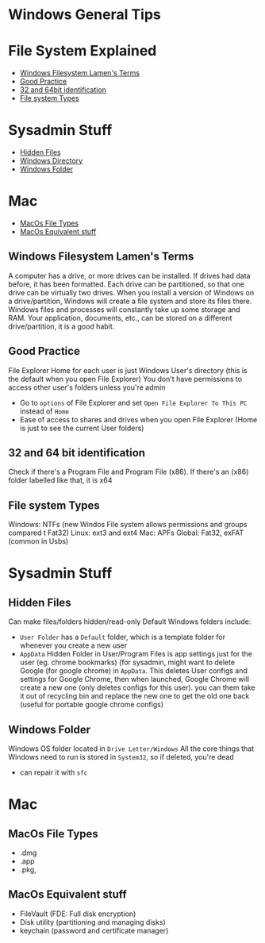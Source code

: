 # Windows General Tips

# File System Explained
- [Windows Filesystem Lamen's Terms](##windows-filesystem-lamen's-terms)
- [Good Practice](##good-practice)
- [32 and 64bit identification](##32-64bit)
- [File system Types](##file-system-types)

# Sysadmin Stuff
- [Hidden Files](##hidden-files)
- [Windows Directory](##windows-directory)
- [Windows Folder](##windows-folder)

# Mac 
- [MacOs File Types](##macos-file-types)
- [MacOs Equivalent stuff](##macos-equivalent_stuff)

## Windows Filesystem Lamen's Terms
A computer has a drive, or more drives can be installed. If drives had data before, it has been formatted. Each drive can be partitioned, so that one drive can be virtually two drives. 
When you install a version of Windows on a drive/partition, Windows will create a file system and store its files there. 
Windows files and processes will constantly take up some storage and RAM. 
Your application, documents, etc., can be stored on a different drive/partition, it is a good habit.

## Good Practice
File Explorer Home for each user is just Windows User's directory (this is the default when you open File Explorer)
You don't have permissions to access other user's folders unless you're admin
- Go to `options` of File Explorer and set `Open File Explorer To This PC` instead of `Home`
- Ease of access to shares and drives when you open File Explorer (Home is just to see the current User folders)

## 32 and 64 bit identification
Check if there's a Program File and Program File (x86). If there's an (x86) folder labelled like that, it is x64

## File system Types
Windows: NTFs (new Windos File system allows permissions and groups compared t Fat32)
Linux: ext3 and ext4
Mac: APFs
Global: Fat32, exFAT (common in Usbs)

# Sysadmin Stuff

## Hidden Files
Can make files/folders hidden/read-only
Default Windows folders include:
- `User Folder` has a `Default` folder, which is a template folder for whenever you create a new user
- `AppData` Hidden Folder in User/Program Files is app settings just for the user (eg. chrome bookmarks) (for sysadmin, might want to delete Google (for google chrome) in `AppData`. This deletes User configs and settings for Google Chrome, then when launched, Google Chrome will create a new one (only deletes configs for this user). you can them take it out of recycling bin and replace the new one to get the old one back (useful for portable google chrome configs) 

## Windows Folder
Windows OS folder located in `Drive Letter/Windows`
All the core things that Windows need to run is stored in `System32`, so if deleted, you're dead 
- can repair it with `sfc`

# Mac

## MacOs File Types
- .dmg
- .app
- .pkg, 

## MacOs Equivalent stuff
- FileVault (FDE: Full disk encryption)
- Disk utility (partitioning and managing disks)
- keychain (password and certificate manager)



